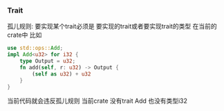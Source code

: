 ### Trait
孤儿规则:
要实现某个trait必须是 要实现的trait或者要实现trait的类型 在当前的crate中
比如
```rust
use std::ops::Add;
impl Add<u32> for i32 {
    type Output = u32;
    fn add(self, r: u32) -> Output {
        (self as u32) + u32
    }
}
```
当前代码就会违反孤儿规则  当前crate 没有trait Add 也没有类型i32